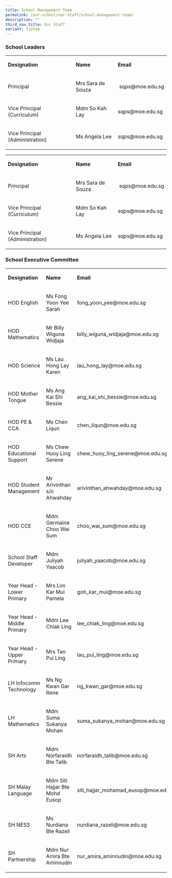 ```yaml
---
title: School Management Team
permalink: /our-school/our-staff/school-management-team/
description: ""
third_nav_title: Our Staff
variant: tiptap
---
```

<h3>School Leaders</h3><p></p><table><tbody><tr><td rowspan="1" colspan="1"><p><strong>Designation</strong></p></td><td rowspan="1" colspan="1"><p><strong>Name</strong></p></td><td rowspan="1" colspan="1"><p><strong>Email</strong></p></td></tr><tr><td rowspan="1" colspan="1"><p>Principal</p></td><td rowspan="1" colspan="1"><p>Mrs Sara de Souza</p></td><td rowspan="1" colspan="1"><p>&nbsp;<a rel="noopener noreferrer nofollow" target="_blank">sqps@moe.edu.sg</a></p></td></tr><tr><td rowspan="1" colspan="1"><p>Vice Principal (Curriculum)</p></td><td rowspan="1" colspan="1"><p>Mdm So Kah Lay&nbsp;</p></td><td rowspan="1" colspan="1"><p><a rel="noopener noreferrer nofollow" target="_blank">sqps@moe.edu.sg</a>&nbsp;</p></td></tr><tr><td rowspan="1" colspan="1"><p>Vice Principal (Administration)</p></td><td rowspan="1" colspan="1"><p>Ms Angela Lee</p></td><td rowspan="1" colspan="1"><p><a rel="noopener noreferrer nofollow" target="_blank">sqps@moe.edu.sg</a></p></td></tr></tbody></table><table><tbody><tr><td rowspan="1" colspan="1"><p><strong>Designation</strong></p></td><td rowspan="1" colspan="1"><p><strong>Name</strong></p></td><td rowspan="1" colspan="1"><p><strong>Email</strong></p></td></tr><tr><td rowspan="1" colspan="1"><p>Principal</p></td><td rowspan="1" colspan="1"><p>Mrs Sara de Souza</p></td><td rowspan="1" colspan="1"><p>&nbsp;sqps@moe.edu.sg</p></td></tr><tr><td rowspan="1" colspan="1"><p>Vice Principal (Curriculum)</p></td><td rowspan="1" colspan="1"><p>Mdm So Kah Lay&nbsp;</p></td><td rowspan="1" colspan="1"><p>sqps@moe.edu.sg&nbsp;</p></td></tr><tr><td rowspan="1" colspan="1"><p>Vice Principal (Administration)</p></td><td rowspan="1" colspan="1"><p>Ms Angela Lee</p></td><td rowspan="1" colspan="1"><p>sqps@moe.edu.sg</p></td></tr></tbody></table><h3>School Executive Committee</h3><table><tbody><tr><td rowspan="1" colspan="1"><p><strong>Designation</strong></p></td><td rowspan="1" colspan="1"><p><strong>Name</strong></p></td><td rowspan="1" colspan="1"><p><strong>Email</strong></p></td></tr><tr><td rowspan="1" colspan="1"><p>HOD English</p></td><td rowspan="1" colspan="1"><p>Ms Fong Yoon Yee Sarah</p></td><td rowspan="1" colspan="1"><p>fong_yoon_yee@moe.edu.sg</p></td></tr><tr><td rowspan="1" colspan="1"><p>HOD Mathematics</p></td><td rowspan="1" colspan="1"><p>Mr Billy Wiguna Widjaja</p></td><td rowspan="1" colspan="1"><p>billy_wiguna_widjaja@moe.edu.sg</p></td></tr><tr><td rowspan="1" colspan="1"><p>HOD Science</p></td><td rowspan="1" colspan="1"><p>Ms Lau Hong Lay Karen</p></td><td rowspan="1" colspan="1"><p>lau_hong_lay@moe.edu.sg</p></td></tr><tr><td rowspan="1" colspan="1"><p>HOD Mother Tongue</p></td><td rowspan="1" colspan="1"><p>Ms Ang Kai Shi Bessie</p></td><td rowspan="1" colspan="1"><p>ang_kai_shi_bessie@moe.edu.sg</p></td></tr><tr><td rowspan="1" colspan="1"><p>HOD PE &amp; CCA</p></td><td rowspan="1" colspan="1"><p>Ms Chen Liqun</p></td><td rowspan="1" colspan="1"><p>chen_liqun@moe.edu.sg</p></td></tr><tr><td rowspan="1" colspan="1"><p>HOD Educational Support</p></td><td rowspan="1" colspan="1"><p>Ms Chew Huoy Ling Serene</p></td><td rowspan="1" colspan="1"><p>chew_huoy_ling_serene@moe.edu.sg</p></td></tr><tr><td rowspan="1" colspan="1"><p>HOD Student Management&nbsp;</p></td><td rowspan="1" colspan="1"><p>Mr Arivinthan s/o Ahwahday</p></td><td rowspan="1" colspan="1"><p>arivinthan_ahwahday@moe.edu.sg</p></td></tr><tr><td rowspan="1" colspan="1"><p>HOD CCE</p></td><td rowspan="1" colspan="1"><p>Mdm Germaine Choo Wai Sum</p></td><td rowspan="1" colspan="1"><p>choo_wai_sum@moe.edu.sg</p></td></tr><tr><td rowspan="1" colspan="1"><p>School Staff Developer</p></td><td rowspan="1" colspan="1"><p>Mdm Juliyah Yaacob</p></td><td rowspan="1" colspan="1"><p>juliyah_yaacob@moe.edu.sg</p></td></tr><tr><td rowspan="1" colspan="1"><p>Year Head - Lower Primary</p></td><td rowspan="1" colspan="1"><p>Mrs Lim Kar Mui Pamela</p></td><td rowspan="1" colspan="1"><p>goh_kar_mui@moe.edu.sg</p></td></tr><tr><td rowspan="1" colspan="1"><p>Year Head - Middle Primary</p></td><td rowspan="1" colspan="1"><p>Mdm Lee Chiak Ling</p></td><td rowspan="1" colspan="1"><p>lee_chiak_ling@moe.edu.sg</p></td></tr><tr><td rowspan="1" colspan="1"><p>Year Head - Upper Primary</p></td><td rowspan="1" colspan="1"><p>Mrs Tan Pui Ling</p></td><td rowspan="1" colspan="1"><p>lau_pui_ling@moe.edu.sg</p></td></tr><tr><td rowspan="1" colspan="1"><p>LH Infocomm Technology</p></td><td rowspan="1" colspan="1"><p>Ms Ng Kwan Gar Rene</p></td><td rowspan="1" colspan="1"><p>ng_kwan_gar@moe.edu.sg</p></td></tr><tr><td rowspan="1" colspan="1"><p>LH Mathematics</p></td><td rowspan="1" colspan="1"><p>Mdm Suma Sukanya Mohan</p></td><td rowspan="1" colspan="1"><p>suma_sukanya_mohan@moe.edu.sg</p></td></tr><tr><td rowspan="1" colspan="1"><p>SH Arts</p></td><td rowspan="1" colspan="1"><p>Mdm Norfaraidh Bte Talib</p></td><td rowspan="1" colspan="1"><p>norfaraidh_talib@moe.edu.sg</p></td></tr><tr><td rowspan="1" colspan="1"><p>SH Malay Language</p></td><td rowspan="1" colspan="1"><p>Mdm Siti Hajjar Bte Mohd Eusop</p></td><td rowspan="1" colspan="1"><p>siti_hajjar_mohamad_eusop@moe.edu.sg</p></td></tr><tr><td rowspan="1" colspan="1"><p>SH NESS</p></td><td rowspan="1" colspan="1"><p>Ms Nurdiana Bte Razeli</p></td><td rowspan="1" colspan="1"><p>nurdiana_razeli@moe.edu.sg</p></td></tr><tr><td rowspan="1" colspan="1"><p>SH Partnership</p></td><td rowspan="1" colspan="1"><p>Mdm Nur Amira Bte Aminnudin</p></td><td rowspan="1" colspan="1"><p>nur_amira_aminnudin@moe.edu.sg</p></td></tr></tbody></table><p></p>